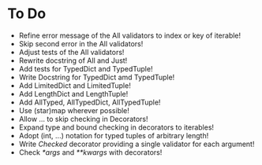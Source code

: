 # To Do
- Refine error message of the All validators to index or key of iterable!
- Skip second error in the All validators!
- Adjust tests of the All validators!
- Rewrite docstring of All and Just!
- Add tests for TypedDict and TypedTuple!
- Write Docstring for TypedDict amd TypedTuple!
- Add LimitedDict and LimitedTuple!
- Add LengthDict and LengthTuple!
- Add AllTyped, AllTypedDict, AllTypedTuple!
- Use (star)map wherever possible!
- Allow ... to skip checking in Decorators!
- Expand type and bound checking in decorators to iterables!
- Adopt (int, ...) notation for typed tuples of arbitrary length!
- Write _Checked_ decorator providing a single validator for each argument!
- Check _*args_ and _**kwargs_ with decorators!
